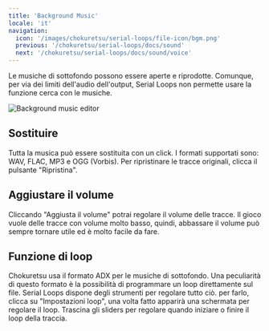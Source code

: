 ```yaml
---
title: 'Background Music'
locale: 'it'
navigation:
  icon: '/images/chokuretsu/serial-loops/file-icon/bgm.png'
  previous: '/chokuretsu/serial-loops/docs/sound'
  next: '/chokuretsu/serial-loops/docs/sound/voice'
---
```


Le musiche di sottofondo possono essere aperte e riprodotte. Comunque, per via dei limiti dell'audio dell'output, Serial Loops non
permette
usare la funzione cerca con le musiche. 

![Background music editor](/images/chokuretsu/serial-loops/sound-editing.png)

## Sostituire
Tutta la musica può essere sostituita con un click. I formati supportati sono: WAV, FLAC, MP3 e OGG (Vorbis).
Per ripristinare le tracce originali, clicca il pulsante "Ripristina".

## Aggiustare il volume
Cliccando "Aggiusta il volume" potrai regolare il volume delle tracce. Il gioco vuole delle tracce con volume molto basso, quindi, abbassare il volume
può sempre tornare utile ed è molto facile da fare.

## Funzione di loop
Chokuretsu usa il formato ADX per le musiche di sottofondo. Una peculiarità di questo formato è la possibilità di programmare un loop direttamente
sul file. Serial Loops dispone degli strumenti per regolare tutto ciò. per farlo, clicca su "Impostazioni loop", una volta fatto apparirà una schermata per regolare il loop. Trascina gli sliders per regolare quando iniziare o finire il loop della traccia.